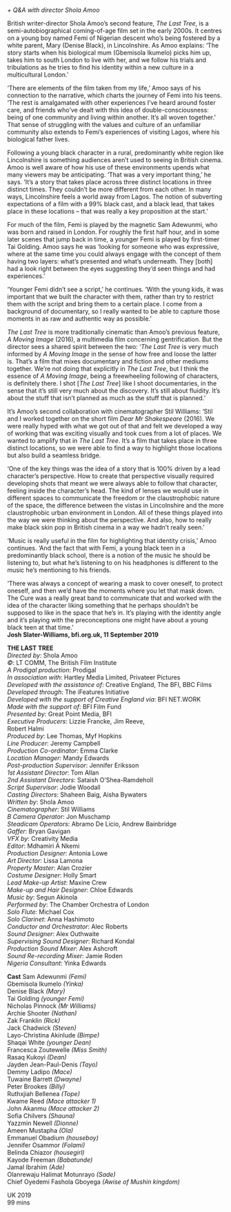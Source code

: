 
_+ Q&A with director Shola Amoo_

British writer-director Shola Amoo’s second feature, _The Last Tree_, is a semi-autobiographical coming-of-age film set in the early 2000s. It centres on a young boy named Femi of Nigerian descent who’s being fostered by a white parent, Mary (Denise Black), in Lincolnshire. As Amoo explains: ‘The story starts when his biological mum (Gbemisola Ikumelo) picks him up, takes him to south London to live with her, and we follow his trials and tribulations as he tries to find his identity within a new culture in a multicultural London.’

‘There are elements of the film taken from my life,’ Amoo says of his connection to the narrative, which charts the journey of Femi into his teens. ‘The rest is amalgamated with other experiences I’ve heard around foster care, and friends who’ve dealt with this idea of double-consciousness: being of one community and living within another. It’s all woven together.’ That sense of struggling with the values and culture of an unfamiliar community also extends to Femi’s experiences of visiting Lagos, where his biological father lives.

Following a young black character in a rural, predominantly white region like Lincolnshire is something audiences aren’t used to seeing in British cinema. Amoo is well aware of how his use of these environments upends what many viewers may be anticipating. ‘That was a very important thing,’ he says. ‘It’s a story that takes place across three distinct locations in three distinct times. They couldn’t be more different from each other. In many ways, Lincolnshire feels a world away from Lagos. The notion of subverting expectations of a film with a 99% black cast, and a black lead, that takes place in these locations – that was really a key proposition at the start.’

For much of the film, Femi is played by the magnetic Sam Adewunmi, who was born and raised in London. For roughly the first half hour, and in some later scenes that jump back in time, a younger Femi is played by first-timer Tai Golding. Amoo says he was ‘looking for someone who was expressive, where at the same time you could always engage with the concept of them having two layers: what’s presented and what’s underneath. They [both] had a look right between the eyes suggesting they’d seen things and had experiences.’

‘Younger Femi didn’t see a script,’ he continues. ‘With the young kids, it was important that we built the character with them, rather than try to restrict them with the script and bring them to a certain place. I come from a background of documentary, so I really wanted to be able to capture those moments in as raw and authentic way as possible.’

_The Last Tree_ is more traditionally cinematic than Amoo’s previous feature, _A Moving Image_ (2016), a multimedia film concerning gentrification. But the director sees a shared spirit between the two: ‘_The Last Tree_ is very much informed by _A Moving Image_ in the sense of how free and loose the latter is. That’s a film that mixes documentary and fiction and other mediums together. We’re not doing that explicitly in _The Last Tree_, but I think the essence of _A Moving Image_, being a freewheeling following of characters, is definitely there. I shot [_The Last Tree_] like I shoot documentaries, in the sense that it’s still very much about the discovery. It’s still about fluidity. It’s about the stuff that isn’t planned as much as the stuff that is planned.’

It’s Amoo’s second collaboration with cinematographer Stil Williams: ‘Stil and I worked together on the short film _Dear Mr Shakespeare_ (2016). We were really hyped with what we got out of that and felt we developed a way of working that was exciting visually and took cues from a lot of places. We wanted to amplify that in _The Last Tree_. It’s a film that takes place in three distinct locations, so we were able to find a way to highlight those locations but also build a seamless bridge.

‘One of the key things was the idea of a story that is 100% driven by a lead character’s perspective. How to create that perspective visually required developing shots that meant we were always able to follow that character, feeling inside the character’s head. The kind of lenses we would use in different spaces to communicate the freedom or the claustrophobic nature of the space, the difference between the vistas in Lincolnshire and the more claustrophobic urban environment in London. All of these things played into the way we were thinking about the perspective. And also, how to really make black skin pop in British cinema in a way we hadn’t really seen.’

‘Music is really useful in the film for highlighting that identity crisis,’ Amoo continues. ‘And the fact that with Femi, a young black teen in a predominantly black school, there is a notion of the music he should be listening to, but what he’s listening to on his headphones is different to the music he’s mentioning to his friends.

‘There was always a concept of wearing a mask to cover oneself, to protect oneself, and then we’d have the moments where you let that mask down. The Cure was a really great band to communicate that and worked with the idea of the character liking something that he perhaps shouldn’t be supposed to like in the space that he’s in. It’s playing with the identity angle and it’s playing with the preconceptions one might have about a young black teen at that time.’<br>
**Josh Slater-Williams, bfi.org.uk, 11 September 2019**<br>


**THE LAST TREE**<br>
_Directed by_: Shola Amoo  
_©_: LT COMM, The British Film Institute  
_A Prodigal production_: Prodigal  
_In association with_: Hartley Media Limited, Privateer Pictures  
_Developed with the assistance of_: Creative England, The BFI, BBC Films  
_Developed through_: The iFeatures Initiative  
_Developed with the support of Creative England via_: BFI NET.WORK  
_Made with the support of_: BFI Film Fund  
_Presented by_: Great Point Media, BFI  
_Executive Producers_: Lizzie Francke, Jim Reeve,  
Robert Halmi  
_Produced by_: Lee Thomas, Myf Hopkins  
_Line Producer_: Jeremy Campbell  
_Production Co-ordinator_: Emma Clarke  
_Location Manager_: Mandy Edwards  
_Post-production Supervisor_: Jennifer Eriksson  
_1st Assistant Director_: Tom Allan  
_2nd Assistant Directors_: Sataish O’Shea-Ramdeholl  
_Script Supervisor_: Jodie Woodall  
_Casting Directors_: Shaheen Baig, Aisha Bywaters  
_Written by_: Shola Amoo  
_Cinematographer_: Stil Williams  
_B Camera Operator_: Jon Muschamp  
_Steadicam Operators_: Abramo De Licio, Andrew Bainbridge  
_Gaffer_: Bryan Gavigan  
_VFX by_: Creativity Media  
_Editor_: Mdhamiri Á Nkemi  
_Production Designer_: Antonia Lowe  
_Art Director_: Lissa Lamona  
_Property Master_: Alan Crozier  
_Costume Designer_: Holly Smart  
_Lead Make-up Artist_: Maxine Crew  
_Make-up and Hair Designer_: Chloe Edwards  
_Music by_: Segun Akinola  
_Performed by_: The Chamber Orchestra of London  
_Solo Flute_: Michael Cox  
_Solo Clarinet_: Anna Hashimoto  
_Conductor and Orchestrator_: Alec Roberts  
_Sound Designer_: Alex Outhwaite  
_Supervising Sound Designer_: Richard Kondal  
_Production Sound Mixer_: Alex Ashcroft  
_Sound Re-recording Mixer_: Jamie Roden  
_Nigeria Consultant_: Yinka Edwards

**Cast**
Sam Adewunmi _(Femi)_  
Gbemisola Ikumelo _(Yinka)_  
Denise Black _(Mary)_  
Tai Golding _(younger Femi)_  
Nicholas Pinnock _(Mr Williams)_  
Archie Shooter _(Nathan)_  
Zak Franklin _(Rick)_  
Jack Chadwick _(Steven)_  
Layo-Christina Akinlude _(Bimpe)_  
Shaqai White _(younger Dean)_  
Francesca Zoutewelle _(Miss Smith)_  
Rasaq Kukoyi _(Dean)_  
Jayden Jean-Paul-Denis _(Tayo)_  
Demmy Ladipo _(Mace)_  
Tuwaine Barrett _(Dwayne)_  
Peter Brookes _(Billy)_  
Ruthxjiah Bellenea _(Tope)_  
Kwame Reed _(Mace attacker 1)_  
John Akanmu _(Mace attacker 2)_  
Sofia Chilvers _(Shauna)_  
Yazzmin Newell _(Dionne)_  
Ameen Mustapha _(Ola)_  
Emmanuel Obadium _(houseboy)_  
Jennifer Osammor _(Folami)_  
Belinda Chiazor _(housegirl)_  
Kayode Freeman _(Babatunde)_  
Jamal Ibrahim _(Ade)_  
Olanrewaju Halimat Motunrayo _(Sade)_  
Chief Oyedemi Fashola Gboyega _(Awise of Mushin kingdom)_

UK 2019<br>
99 mins<br>
<!--stackedit_data:
eyJoaXN0b3J5IjpbNjM2MzkxODE0XX0=
-->